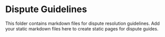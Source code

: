 # Dispute Guidelines

This folder contains markdown files for dispute resolution guidelines. Add your static markdown files here to create static pages for dispute guides.
